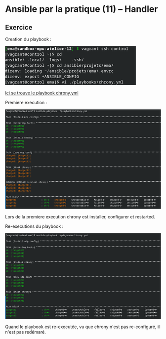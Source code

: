 # Ansible par la pratique (11) – Handler

## Exercice

Creation du playbook :

![img](./img/Screenshot_20250325_112612.png)

[Ici se trouve le playbook chrony.yml](playbook.yml)

Premiere execution :

![img](./img/Screenshot_20250325_113258.png)

Lors de la premiere execution chrony est installer, configurer et restarted.

Re-executions du playbook :

![img](./img/Screenshot_20250325_113317.png)

Quand le playbook est re-executée, vu que chrony n'est pas re-configuré, il n'est pas redémaré.
